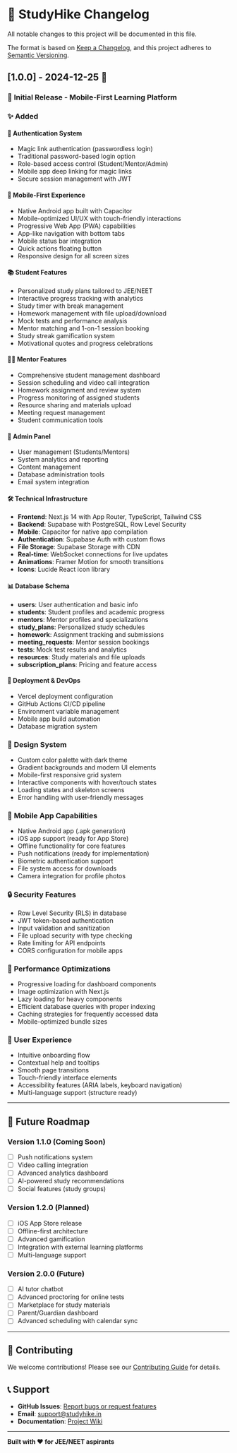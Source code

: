# 📝 StudyHike Changelog

All notable changes to this project will be documented in this file.

The format is based on [Keep a Changelog](https://keepachangelog.com/en/1.0.0/),
and this project adheres to [Semantic Versioning](https://semver.org/spec/v2.0.0.html).

## [1.0.0] - 2024-12-25 🎉

### 🎉 **Initial Release - Mobile-First Learning Platform**

### ✨ **Added**

#### 🔐 **Authentication System**
- Magic link authentication (passwordless login)
- Traditional password-based login option
- Role-based access control (Student/Mentor/Admin)
- Mobile app deep linking for magic links
- Secure session management with JWT

#### 📱 **Mobile-First Experience**
- Native Android app built with Capacitor
- Mobile-optimized UI/UX with touch-friendly interactions
- Progressive Web App (PWA) capabilities
- App-like navigation with bottom tabs
- Mobile status bar integration
- Quick actions floating button
- Responsive design for all screen sizes

#### 📚 **Student Features**
- Personalized study plans tailored to JEE/NEET
- Interactive progress tracking with analytics
- Study timer with break management
- Homework management with file upload/download
- Mock tests and performance analysis
- Mentor matching and 1-on-1 session booking
- Study streak gamification system
- Motivational quotes and progress celebrations

#### 👨‍🏫 **Mentor Features**
- Comprehensive student management dashboard
- Session scheduling and video call integration
- Homework assignment and review system
- Progress monitoring of assigned students
- Resource sharing and materials upload
- Meeting request management
- Student communication tools

#### 🔧 **Admin Panel**
- User management (Students/Mentors)
- System analytics and reporting
- Content management
- Database administration tools
- Email system integration

#### 🛠️ **Technical Infrastructure**
- **Frontend**: Next.js 14 with App Router, TypeScript, Tailwind CSS
- **Backend**: Supabase with PostgreSQL, Row Level Security
- **Mobile**: Capacitor for native app compilation
- **Authentication**: Supabase Auth with custom flows
- **File Storage**: Supabase Storage with CDN
- **Real-time**: WebSocket connections for live updates
- **Animations**: Framer Motion for smooth transitions
- **Icons**: Lucide React icon library

#### 📊 **Database Schema**
- **users**: User authentication and basic info
- **students**: Student profiles and academic progress
- **mentors**: Mentor profiles and specializations
- **study_plans**: Personalized study schedules
- **homework**: Assignment tracking and submissions
- **meeting_requests**: Mentor session bookings
- **tests**: Mock test results and analytics
- **resources**: Study materials and file uploads
- **subscription_plans**: Pricing and feature access

#### 🚀 **Deployment & DevOps**
- Vercel deployment configuration
- GitHub Actions CI/CD pipeline
- Environment variable management
- Mobile app build automation
- Database migration system

### 🎨 **Design System**
- Custom color palette with dark theme
- Gradient backgrounds and modern UI elements
- Mobile-first responsive grid system
- Interactive components with hover/touch states
- Loading states and skeleton screens
- Error handling with user-friendly messages

### 📱 **Mobile App Capabilities**
- Native Android app (.apk generation)
- iOS app support (ready for App Store)
- Offline functionality for core features
- Push notifications (ready for implementation)
- Biometric authentication support
- File system access for downloads
- Camera integration for profile photos

### 🔒 **Security Features**
- Row Level Security (RLS) in database
- JWT token-based authentication
- Input validation and sanitization
- File upload security with type checking
- Rate limiting for API endpoints
- CORS configuration for mobile apps

### 🎯 **Performance Optimizations**
- Progressive loading for dashboard components
- Image optimization with Next.js
- Lazy loading for heavy components
- Efficient database queries with proper indexing
- Caching strategies for frequently accessed data
- Mobile-optimized bundle sizes

### 🌟 **User Experience**
- Intuitive onboarding flow
- Contextual help and tooltips
- Smooth page transitions
- Touch-friendly interface elements
- Accessibility features (ARIA labels, keyboard navigation)
- Multi-language support (structure ready)

---

## 🚀 **Future Roadmap**

### **Version 1.1.0** (Coming Soon)
- [ ] Push notifications system
- [ ] Video calling integration
- [ ] Advanced analytics dashboard
- [ ] AI-powered study recommendations
- [ ] Social features (study groups)

### **Version 1.2.0** (Planned)
- [ ] iOS App Store release
- [ ] Offline-first architecture
- [ ] Advanced gamification
- [ ] Integration with external learning platforms
- [ ] Multi-language support

### **Version 2.0.0** (Future)
- [ ] AI tutor chatbot
- [ ] Advanced proctoring for online tests
- [ ] Marketplace for study materials
- [ ] Parent/Guardian dashboard
- [ ] Advanced scheduling with calendar sync

---

## 🤝 **Contributing**

We welcome contributions! Please see our [Contributing Guide](CONTRIBUTING.md) for details.

## 📞 **Support**

- **GitHub Issues**: [Report bugs or request features](https://github.com/yourusername/studyhike-mobile-app/issues)
- **Email**: support@studyhike.in
- **Documentation**: [Project Wiki](https://github.com/yourusername/studyhike-mobile-app/wiki)

---

**Built with ❤️ for JEE/NEET aspirants**